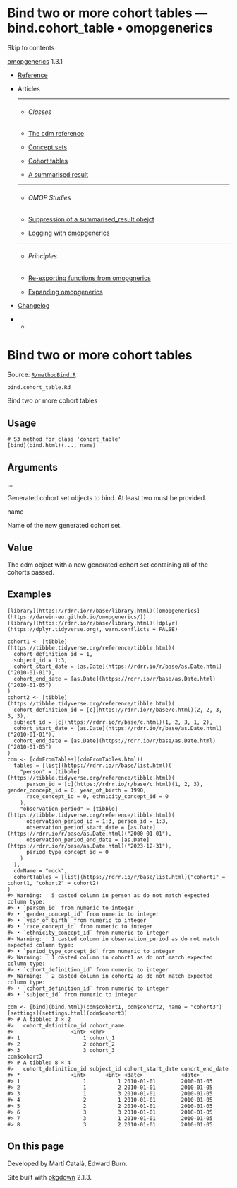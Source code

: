 # Bind two or more cohort tables — bind.cohort_table • omopgenerics

Skip to contents

[omopgenerics](../index.html) 1.3.1

  * [Reference](../reference/index.html)
  * Articles
    * * * *

    * ###### Classes

    * [The cdm reference](../articles/cdm_reference.html)
    * [Concept sets](../articles/codelists.html)
    * [Cohort tables](../articles/cohorts.html)
    * [A summarised result](../articles/summarised_result.html)
    * * * *

    * ###### OMOP Studies

    * [Suppression of a summarised_result obejct](../articles/suppression.html)
    * [Logging with omopgenerics](../articles/logging.html)
    * * * *

    * ###### Principles

    * [Re-exporting functions from omopgnerics](../articles/reexport.html)
    * [Expanding omopgenerics](../articles/expanding_omopgenerics.html)
  * [Changelog](../news/index.html)


  *   * [](https://github.com/darwin-eu/omopgenerics/)



# Bind two or more cohort tables

Source: [`R/methodBind.R`](https://github.com/darwin-eu/omopgenerics/blob/v1.3.1/R/methodBind.R)

`bind.cohort_table.Rd`

Bind two or more cohort tables

## Usage
    
    
    # S3 method for class 'cohort_table'
    [bind](bind.html)(..., name)

## Arguments

...
    

Generated cohort set objects to bind. At least two must be provided.

name
    

Name of the new generated cohort set.

## Value

The cdm object with a new generated cohort set containing all of the cohorts passed.

## Examples
    
    
    [library](https://rdrr.io/r/base/library.html)([omopgenerics](https://darwin-eu.github.io/omopgenerics/))
    [library](https://rdrr.io/r/base/library.html)([dplyr](https://dplyr.tidyverse.org), warn.conflicts = FALSE)
    
    cohort1 <- [tibble](https://tibble.tidyverse.org/reference/tibble.html)(
      cohort_definition_id = 1,
      subject_id = 1:3,
      cohort_start_date = [as.Date](https://rdrr.io/r/base/as.Date.html)("2010-01-01"),
      cohort_end_date = [as.Date](https://rdrr.io/r/base/as.Date.html)("2010-01-05")
    )
    cohort2 <- [tibble](https://tibble.tidyverse.org/reference/tibble.html)(
      cohort_definition_id = [c](https://rdrr.io/r/base/c.html)(2, 2, 3, 3, 3),
      subject_id = [c](https://rdrr.io/r/base/c.html)(1, 2, 3, 1, 2),
      cohort_start_date = [as.Date](https://rdrr.io/r/base/as.Date.html)("2010-01-01"),
      cohort_end_date = [as.Date](https://rdrr.io/r/base/as.Date.html)("2010-01-05")
    )
    cdm <- [cdmFromTables](cdmFromTables.html)(
      tables = [list](https://rdrr.io/r/base/list.html)(
        "person" = [tibble](https://tibble.tidyverse.org/reference/tibble.html)(
          person_id = [c](https://rdrr.io/r/base/c.html)(1, 2, 3), gender_concept_id = 0, year_of_birth = 1990,
          race_concept_id = 0, ethnicity_concept_id = 0
        ),
        "observation_period" = [tibble](https://tibble.tidyverse.org/reference/tibble.html)(
          observation_period_id = 1:3, person_id = 1:3,
          observation_period_start_date = [as.Date](https://rdrr.io/r/base/as.Date.html)("2000-01-01"),
          observation_period_end_date = [as.Date](https://rdrr.io/r/base/as.Date.html)("2023-12-31"),
          period_type_concept_id = 0
        )
      ),
      cdmName = "mock",
      cohortTables = [list](https://rdrr.io/r/base/list.html)("cohort1" = cohort1, "cohort2" = cohort2)
    )
    #> Warning: ! 5 casted column in person as do not match expected column type:
    #> • `person_id` from numeric to integer
    #> • `gender_concept_id` from numeric to integer
    #> • `year_of_birth` from numeric to integer
    #> • `race_concept_id` from numeric to integer
    #> • `ethnicity_concept_id` from numeric to integer
    #> Warning: ! 1 casted column in observation_period as do not match expected column type:
    #> • `period_type_concept_id` from numeric to integer
    #> Warning: ! 1 casted column in cohort1 as do not match expected column type:
    #> • `cohort_definition_id` from numeric to integer
    #> Warning: ! 2 casted column in cohort2 as do not match expected column type:
    #> • `cohort_definition_id` from numeric to integer
    #> • `subject_id` from numeric to integer
    
    cdm <- [bind](bind.html)(cdm$cohort1, cdm$cohort2, name = "cohort3")
    [settings](settings.html)(cdm$cohort3)
    #> # A tibble: 3 × 2
    #>   cohort_definition_id cohort_name
    #>                  <int> <chr>      
    #> 1                    1 cohort_1   
    #> 2                    2 cohort_2   
    #> 3                    3 cohort_3   
    cdm$cohort3
    #> # A tibble: 8 × 4
    #>   cohort_definition_id subject_id cohort_start_date cohort_end_date
    #> *                <int>      <int> <date>            <date>         
    #> 1                    1          1 2010-01-01        2010-01-05     
    #> 2                    1          2 2010-01-01        2010-01-05     
    #> 3                    1          3 2010-01-01        2010-01-05     
    #> 4                    2          1 2010-01-01        2010-01-05     
    #> 5                    2          2 2010-01-01        2010-01-05     
    #> 6                    3          3 2010-01-01        2010-01-05     
    #> 7                    3          1 2010-01-01        2010-01-05     
    #> 8                    3          2 2010-01-01        2010-01-05     
    
    

## On this page

Developed by Martí Català, Edward Burn.

Site built with [pkgdown](https://pkgdown.r-lib.org/) 2.1.3.
